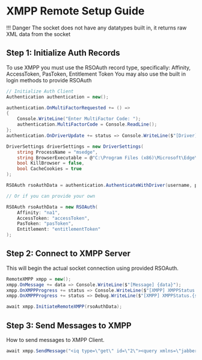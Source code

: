 # XMPP Remote Setup Guide

!!! Danger 
	The socket does not have any datatypes built in, it returns raw XML data from the socket

## Step 1: Initialize Auth Records

To use XMPP you must use the RSOAuth record type, specifically: Affinity, AccessToken, PasToken, Entitlement Token
You may also use the built in login methods to provide RSOAuth

```csharp
// Initialize Auth Client
Authentication authentication = new();

authentication.OnMultiFactorRequested += () =>
{
	Console.WriteLine("Enter MultiFactor Code: ");
	authentication.MultiFactorCode = Console.ReadLine();
};
authentication.OnDriverUpdate += status => Console.WriteLine($"[Driver] Authentication.DriverStatus.{status}");

DriverSettings driverSettings = new DriverSettings(
	string ProcessName = "msedge",
	string BrowserExecutable = @"C:\Program Files (x86)\Microsoft\Edge\Application\msedge.exe",
	bool KillBrowser = false,
	bool CacheCookies = true
);

RSOAuth rsoAuthData = authentication.AuthenticateWithDriver(username, password, driverSettings);

// Or if you can provide your own

RSOAuth rsoAuthData = new RSOAuth(
	Affinity: "na1",
	AccessToken: "accessToken",
	PasToken: "pasToken",
	Entitlement: "entitlementToken"
);

```

## Step 2: Connect to XMPP Server

This will begin the actual socket connection using provided RSOAuth.

```csharp
RemoteXMPP xmpp = new();
xmpp.OnMessage += data => Console.WriteLine($"[Message] {data}");
xmpp.OnXMPPProgress += status => Console.WriteLine($"[XMPP] XMPPStatus.{status}");
xmpp.OnXMPPProgress += status => Debug.WriteLine($"[XMPP] XMPPStatus.{status}");

await xmpp.InitiateRemoteXMPP(rsoAuthData);
```

## Step 3: Send Messages to XMPP

How to send messages to XMPP Client.

```csharp
await xmpp.SendMessage("<iq type=\"get\" id=\"2\"><query xmlns=\"jabber:iq:riotgames:roster\" last_state=\"true\" /></iq>");
```